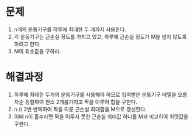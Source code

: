 # 문제

1. n개의 운동기구를 하루에 최대한 두 개까지 사용한다.
2. 각 운동기구는 근손실 정도를 가지고 있고, 하루에 근손실 정도가 M을 넘지 않도록 하려고 한다.
3. M의 최솟값을 구하라.



# 해결과정

1. 하루에 최대한 두개의 운동기구를 사용해야 하므로 입력받은 운동기구 배열을 오름차순 정렬하여 원소 2개를가지고 짝을 이루어 합을 구한다.
2. n // 2번 반복하여 짝을 이룬 근손실 최대합을 M으로  갱신한다.
3. 이때 n이 홀수라면 짝을 이루지 못한 근손실 최대값 하나를 M과 비교하여 최댓값을 구한다.